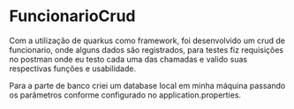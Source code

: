 # FuncionarioCrud
Com a utilização de quarkus como framework, foi desenvolvido um crud de funcionario, onde alguns dados são registrados, para testes fiz requisições no postman onde eu testo cada uma das chamadas e valido suas respectivas funções e usabilidade.

Para a parte de banco criei um database local em minha máquina passando os parãmetros conforme configurado no application.properties.
